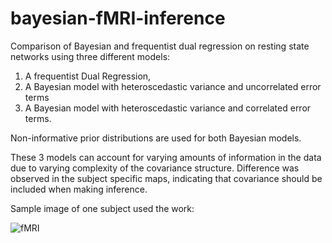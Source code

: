 # bayesian-fMRI-inference
Comparison of Bayesian and frequentist dual regression on resting state networks using three different models:
1. A frequentist Dual Regression,
2. A Bayesian model with heteroscedastic variance and uncorrelated error terms 
3. A Bayesian model with heteroscedastic variance and correlated error terms. 

Non-informative prior distributions are used for both Bayesian models. 

These 3 models can account for varying amounts of information in the data due to varying complexity of the covariance structure. Difference was observed in the subject specific maps, indicating that covariance should be included when making inference.

Sample image of one subject used the work:

![fMRI](https://user-images.githubusercontent.com/73787550/109378289-9fd58280-78d1-11eb-9b9d-cc4a08b5aaaa.png)

